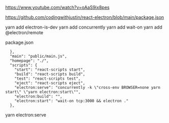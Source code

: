 https://www.youtube.com/watch?v=oAaS9ix8pes

https://github.com/codingwithjustin/react-electron/blob/main/package.json


yarn add electron-is-dev
yarn add concurrently
yarn add wait-on
yarn add @electron/remote

package.json
```
  },
  "main": "public/main.js",
  "homepage": "./",
  "scripts": {
    "start": "react-scripts start",
    "build": "react-scripts build",
    "test": "react-scripts test",
    "eject": "react-scripts eject",
    "electron:serve": "concurrently -k \"cross-env BROWSER=none yarn start\" \"yarn electron:start\"",
    "electron:build": "",
    "electron:start": "wait-on tcp:3000 && electron ."
  },
```

yarn electron:serve